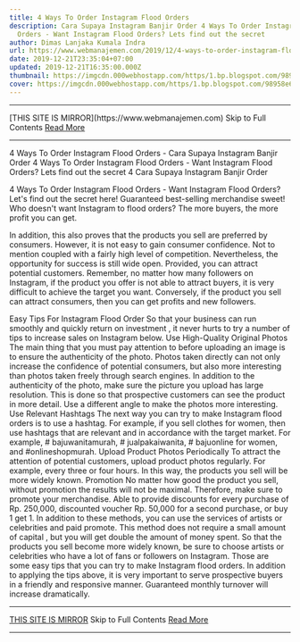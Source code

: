 ```yaml
---
title: 4 Ways To Order Instagram Flood Orders
description: Cara Supaya Instagram Banjir Order 4 Ways To Order Instagram Flood
  Orders - Want Instagram Flood Orders? Lets find out the secret
author: Dimas Lanjaka Kumala Indra
url: https://www.webmanajemen.com/2019/12/4-ways-to-order-instagram-flood-orders.html
date: 2019-12-21T23:35:04+07:00
updated: 2019-12-21T16:35:00.000Z
thumbnail: https://imgcdn.000webhostapp.com/https/1.bp.blogspot.com/98958e6fc59437efea5d2a1af93856a5.jpeg
cover: https://imgcdn.000webhostapp.com/https/1.bp.blogspot.com/98958e6fc59437efea5d2a1af93856a5.jpeg
---
```


<hr/> [THIS SITE IS MIRROR](https://www.webmanajemen.com) Skip to Full Contents <a href="https://www.webmanajemen.com/2019/12/4-ways-to-order-instagram-flood-orders.html" rel="follow" class="button" id="read-more">Read More</a> <hr/> 4 Ways To Order Instagram Flood Orders - Cara Supaya Instagram Banjir Order 4 Ways To Order Instagram Flood Orders - Want Instagram Flood Orders? Lets find out the secret 4 Cara Supaya Instagram Banjir Order



  4 Ways To Order Instagram Flood Orders - Want Instagram Flood Orders?  Let's find out the secret here!  Guaranteed best-selling merchandise sweet!  Who doesn't want Instagram to flood orders?  The more buyers, the more profit you can get. 

  In addition, this also proves that the products you sell are preferred by consumers.  However, it is not easy to gain consumer confidence.  Not to mention coupled with a fairly high level of competition. 
  Nevertheless, the opportunity for success is still wide open.  Provided, you can attract potential customers. 
  Remember, no matter how many followers on Instagram, if the product you offer is not able to attract buyers, it is very difficult to achieve the target you want. 
  Conversely, if the product you sell can attract consumers, then you can get profits and new followers. 

Easy Tips For Instagram Flood Order
  So that your business can run smoothly and quickly return on investment , it never hurts to try a number of tips to increase sales on Instagram below. 
Use High-Quality Original Photos
  The main thing that you must pay attention to before uploading an image is to ensure the authenticity of the photo.  Photos taken directly can not only increase the confidence of potential consumers, but also more interesting than photos taken freely through search engines. 
  In addition to the authenticity of the photo, make sure the picture you upload has large resolution.  This is done so that prospective customers can see the product in more detail.  Use a different angle to make the photos more interesting. 
Use Relevant Hashtags
  The next way you can try to make Instagram flood orders is to use a hashtag. 
  For example, if you sell clothes for women, then use hashtags that are relevant and in accordance with the target market.  For example, # bajuwanitamurah, # jualpakaiwanita, # bajuonline for women, and #onlineshopmurah. 
Upload Product Photos Periodically
  To attract the attention of potential customers, upload product photos regularly.  For example, every three or four hours.  In this way, the products you sell will be more widely known. 
Promotion
  No matter how good the product you sell, without promotion the results will not be maximal. 
  Therefore, make sure to promote your merchandise.  Able to provide discounts for every purchase of Rp.  250,000, discounted voucher Rp.  50,000 for a second purchase, or buy 1 get 1. 
  In addition to these methods, you can use the services of artists or celebrities and paid promote.  This method does not require a small amount of capital , but you will get double the amount of money spent. 
  So that the products you sell become more widely known, be sure to choose artists or celebrities who have a lot of fans or followers on Instagram. 
  Those are some easy tips that you can try to make Instagram flood orders. 
  In addition to applying the tips above, it is very important to serve prospective buyers in a friendly and responsive manner.  Guaranteed monthly turnover will increase dramatically. <hr/> [THIS SITE IS MIRROR](https://www.webmanajemen.com) Skip to Full Contents <a href="https://www.webmanajemen.com/2019/12/4-ways-to-order-instagram-flood-orders.html" rel="follow" class="button" id="read-more">Read More</a> <hr/>